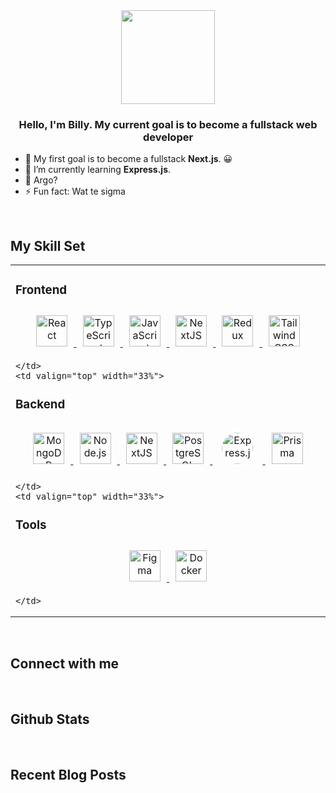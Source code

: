 <div align="center">
  <img src="https://64.media.tumblr.com/b011e7ee16c74dbbe65c880b6d08a67f/3ef557d02cf9c757-30/s400x600/a4cb86fa8637906c4323e5bf0e9766917d20fcb5.jpg" height="150" width="150" />
</div>

### <div align="center">Hello, I'm Billy. My current goal is to become a fullstack web developer</div>

- 🔭 My first goal is to become a fullstack **Next.js**. 😀  
- 🌱 I’m currently learning **Express.js**.  
- 🤔 Argo?  
- ⚡ Fun fact: Wat te sigma  

<br/>

## My Skill Set  
<table>
  <tr>
    <td valign="top" width="33%">

### Frontend  
<div align="center">
  <a href="https://reactjs.org/" target="_blank">
    <img src="https://profilinator.rishav.dev/skills-assets/react-original-wordmark.svg" alt="React" height="50" style="margin:10px;" />
  </a>
  <a href="https://www.typescriptlang.org/" target="_blank">
    <img src="https://profilinator.rishav.dev/skills-assets/typescript-original.svg" alt="TypeScript" height="50" style="margin:10px;" />
  </a>
  <a href="https://www.javascript.com/" target="_blank">
    <img src="https://profilinator.rishav.dev/skills-assets/javascript-original.svg" alt="JavaScript" height="50" style="margin:10px;" />
  </a>
  <a href="https://nextjs.org/" target="_blank">
    <img src="https://profilinator.rishav.dev/skills-assets/nextjs.png" alt="NextJS" height="50" style="margin:10px;" />
  </a>
  <a href="https://redux.js.org/" target="_blank">
    <img src="https://profilinator.rishav.dev/skills-assets/redux-original.svg" alt="Redux" height="50" style="margin:10px;" />
  </a>
  <a href="https://www.tailwindcss.com/" target="_blank">
    <img src="https://profilinator.rishav.dev/skills-assets/tailwindcss.svg" alt="Tailwind CSS" height="50" style="margin:10px;" />
  </a>
</div>

    </td>
    <td valign="top" width="33%">

### Backend  
<div align="center">
  <a href="https://www.mongodb.com/" target="_blank">
    <img src="https://profilinator.rishav.dev/skills-assets/mongodb-original-wordmark.svg" alt="MongoDB" height="50" style="margin:10px;" />
  </a>
  <a href="https://nodejs.org/" target="_blank">
    <img src="https://profilinator.rishav.dev/skills-assets/nodejs-original-wordmark.svg" alt="Node.js" height="50" style="margin:10px;" />
  </a>
  <a href="https://nextjs.org/" target="_blank">
    <img src="https://profilinator.rishav.dev/skills-assets/nextjs.png" alt="NextJS" height="50" style="margin:10px;" />
  </a>
  <a href="https://www.postgresql.org/" target="_blank">
    <img src="https://profilinator.rishav.dev/skills-assets/postgresql-original-wordmark.svg" alt="PostgreSQL" height="50" style="margin:10px;" />
  </a>
  <a href="https://expressjs.com/" target="_blank">
    <img src="https://upload.wikimedia.org/wikipedia/commons/8/88/Status_iucn_EX_icon.svg" alt="Express.js" height="50" style="margin:10px; border-radius:50%; background:white; padding:5px;" />
  </a>
  <a href="https://www.prisma.io/" target="_blank">
    <img src="https://cdn.jsdelivr.net/gh/devicons/devicon/icons/prisma/prisma-original.svg" alt="Prisma" height="50" style="margin:10px;" />
  </a>
</div>

    </td>
    <td valign="top" width="33%">

### Tools  
<div align="center">
  <a href="https://www.figma.com/" target="_blank">
    <img src="https://cdn.jsdelivr.net/gh/devicons/devicon/icons/figma/figma-original.svg" alt="Figma" height="50" style="margin:10px;" />
  </a>
  <a href="https://www.docker.com/" target="_blank">
    <img src="https://cdn.jsdelivr.net/gh/devicons/devicon/icons/docker/docker-original.svg" alt="Docker" height="50" style="margin:10px;" />
  </a>
</div>

    </td>
  </tr>
</table>

<br/>

## Connect with me  

<!-- Your social links here -->

<br/>

## Github Stats  

<!-- Your GitHub stats cards here -->

<br/>

## Recent Blog Posts  

<!-- Your blog post links here -->
